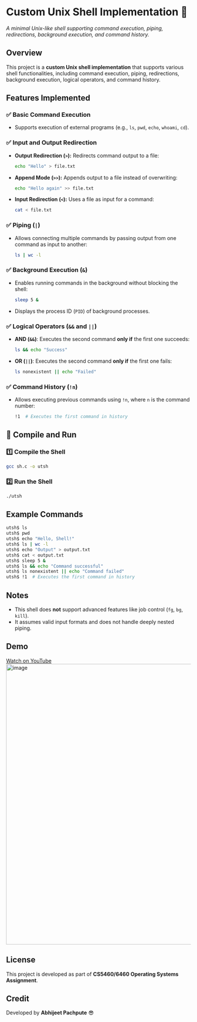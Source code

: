 # Custom Unix Shell Implementation 🚀
  
*A minimal Unix-like shell supporting command execution, piping, redirections, background execution, and command history.*

## Overview
This project is a **custom Unix shell implementation** that supports various shell functionalities, including command execution, piping, redirections, background execution, logical operators, and command history.
## Features Implemented
### ✅ Basic Command Execution
- Supports execution of external programs (e.g., `ls`, `pwd`, `echo`, `whoami`, `cd`).

### ✅ Input and Output Redirection
- **Output Redirection (`>`):** Redirects command output to a file:  
  ```sh
  echo "Hello" > file.txt
  ```
- **Append Mode (`>>`):** Appends output to a file instead of overwriting:  
  ```sh
  echo "Hello again" >> file.txt
  ```
- **Input Redirection (`<`):** Uses a file as input for a command:  
  ```sh
  cat < file.txt
  ```

### ✅ Piping (`|`)
- Allows connecting multiple commands by passing output from one command as input to another:  
  ```sh
  ls | wc -l
  ```

### ✅ Background Execution (`&`)
- Enables running commands in the background without blocking the shell:  
  ```sh
  sleep 5 &
  ```
- Displays the process ID (`PID`) of background processes.

### ✅ Logical Operators (`&&` and `||`)
- **AND (`&&`)**: Executes the second command **only if** the first one succeeds:  
  ```sh
  ls && echo "Success"
  ```
- **OR (`||`)**: Executes the second command **only if** the first one fails:  
  ```sh
  ls nonexistent || echo "Failed"
  ```

### ✅ Command History (`!n`)
- Allows executing previous commands using `!n`, where `n` is the command number:  
  ```sh
  !1  # Executes the first command in history
  ```

## 🚀 Compile and Run
### 1️⃣ Compile the Shell
```sh
gcc sh.c -o utsh
```
### 2️⃣ Run the Shell
```sh
./utsh
```

## Example Commands
```sh
utsh$ ls
utsh$ pwd
utsh$ echo "Hello, Shell!"
utsh$ ls | wc -l
utsh$ echo "Output" > output.txt
utsh$ cat < output.txt
utsh$ sleep 5 &
utsh$ ls && echo "Command successful"
utsh$ ls nonexistent || echo "Command failed"
utsh$ !1  # Executes the first command in history
```

## Notes
- This shell does **not** support advanced features like job control (`fg`, `bg`, `kill`).
- It assumes valid input formats and does not handle deeply nested piping.

## Demo
[Watch on YouTube](https://youtu.be/MRQHSn69ySQ?si=eoSTCEoJ44OBPhpJ)
<img width="765" alt="image" src="https://github.com/user-attachments/assets/b27a96fb-5053-4c02-a4ee-b41b739dd698" />


## License
This project is developed as part of **CS5460/6460 Operating Systems Assignment**.

## Credit
Developed by **Abhijeet Pachpute** 😎
